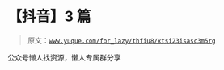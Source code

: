 # 【抖音】3 篇

> 原文：[`www.yuque.com/for_lazy/thfiu8/xtsi23isasc3m5rg`](https://www.yuque.com/for_lazy/thfiu8/xtsi23isasc3m5rg)

<ne-p id="u8e410bfc" data-lake-id="u8e410bfc"><ne-text id="uead0d081">公众号懒人找资源，懒人专属群分享</ne-text></ne-p>
